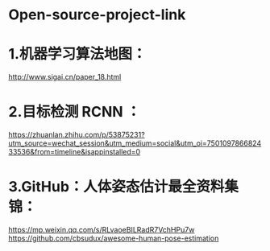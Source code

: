 # Open-source-project-link
 # 1.机器学习算法地图：
 http://www.sigai.cn/paper_18.html
 
 # 2.目标检测 RCNN ：
  https://zhuanlan.zhihu.com/p/53875231?utm_source=wechat_session&utm_medium=social&utm_oi=750109786682433536&from=timeline&isappinstalled=0
 # 3.GitHub：人体姿态估计最全资料集锦：
  https://mp.weixin.qq.com/s/RLvaoeBILRadR7VchHPu7w   
  https://github.com/cbsudux/awesome-human-pose-estimation
